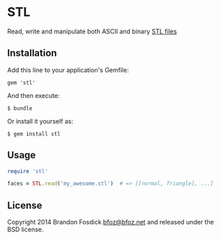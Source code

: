 # STL

Read, write and manipulate both ASCII and binary [STL files](http://en.wikipedia.org/wiki/STL_(file_format))

## Installation

Add this line to your application's Gemfile:

    gem 'stl'

And then execute:

    $ bundle

Or install it yourself as:

    $ gem install stl

## Usage

```ruby
require 'stl'

faces = STL.read('my_awesome.stl')	# => [[normal, Triangle], ...]
```

License
-------

Copyright 2014 Brandon Fosdick <bfoz@bfoz.net> and released under the BSD license.
